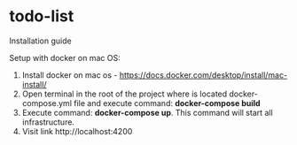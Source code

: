 # todo-list

Installation guide

Setup with docker on mac OS:
1. Install docker on mac os - https://docs.docker.com/desktop/install/mac-install/
2. Open terminal in the root of the project where is located docker-compose.yml file and execute command: <b>docker-compose build</b>
3. Execute command: <b>docker-compose up</b>. This command will start all infrastructure.
4. Visit link http://localhost:4200